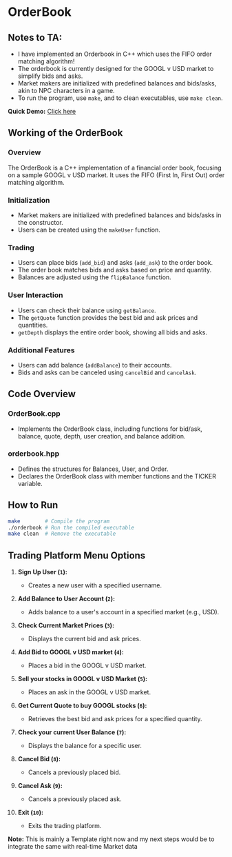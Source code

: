 # OrderBook

## Notes to TA:

- I have implemented an Orderbook in C++ which uses the FIFO order matching algorithm!
- The orderbook is currently designed for the GOOGL v USD market to simplify bids and asks.
- Market makers are initialized with predefined balances and bids/asks, akin to NPC characters in a game.
- To run the program, use `make`, and to clean executables, use `make clean`.

**Quick Demo:** [Click here](#) <!-- Provide the link to your demo here -->

## Working of the OrderBook

### Overview
The OrderBook is a C++ implementation of a financial order book, focusing on a sample GOOGL v USD market. It uses the FIFO (First In, First Out) order matching algorithm.

### Initialization
- Market makers are initialized with predefined balances and bids/asks in the constructor.
- Users can be created using the `makeUser` function.

### Trading
- Users can place bids (`add_bid`) and asks (`add_ask`) to the order book.
- The order book matches bids and asks based on price and quantity.
- Balances are adjusted using the `flipBalance` function.

### User Interaction
- Users can check their balance using `getBalance`.
- The `getQuote` function provides the best bid and ask prices and quantities.
- `getDepth` displays the entire order book, showing all bids and asks.

### Additional Features
- Users can add balance (`addBalance`) to their accounts.
- Bids and asks can be canceled using `cancelBid` and `cancelAsk`.

## Code Overview

### OrderBook.cpp
- Implements the OrderBook class, including functions for bid/ask, balance, quote, depth, user creation, and balance addition.

### orderbook.hpp
- Defines the structures for Balances, User, and Order.
- Declares the OrderBook class with member functions and the TICKER variable.

## How to Run

```bash 
make        # Compile the program
./orderbook # Run the compiled executable
make clean  # Remove the executable
```

## Trading Platform Menu Options

1. **Sign Up User (`1`):**
   - Creates a new user with a specified username.

2. **Add Balance to User Account (`2`):**
   - Adds balance to a user's account in a specified market (e.g., USD).

3. **Check Current Market Prices (`3`):**
   - Displays the current bid and ask prices.

4. **Add Bid to GOOGL v USD market (`4`):**
   - Places a bid in the GOOGL v USD market.

5. **Sell your stocks in GOOGL v USD Market (`5`):**
   - Places an ask in the GOOGL v USD market.

6. **Get Current Quote to buy GOOGL stocks (`6`):**
   - Retrieves the best bid and ask prices for a specified quantity.

7. **Check your current User Balance (`7`):**
   - Displays the balance for a specific user.

8. **Cancel Bid (`8`):**
   - Cancels a previously placed bid.

9. **Cancel Ask (`9`):**
   - Cancels a previously placed ask.

10. **Exit (`10`):**
    - Exits the trading platform.

**Note:** This is mainly a Template right now and my next steps would be to integrate the same with real-time Market data 
